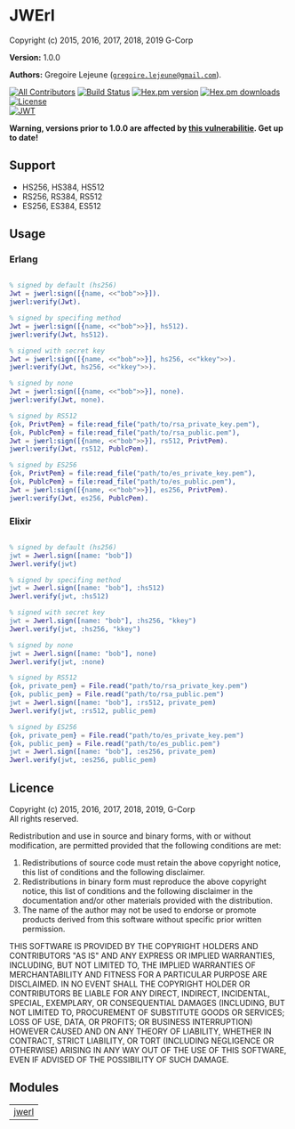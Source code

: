 

# JWErl #

Copyright (c) 2015, 2016, 2017, 2018, 2019 G-Corp

__Version:__ 1.0.0

__Authors:__ Gregoire Lejeune ([`gregoire.lejeune@gmail.com`](mailto:gregoire.lejeune@gmail.com)).

[![All Contributors](https://img.shields.io/badge/all_contributors-5-orange.svg)](#contributors)
[![Build Status](https://travis-ci.org/G-Corp/jwerl.svg?branch=master)](https://travis-ci.org/G-Corp/jwerl)
[![Hex.pm version](https://img.shields.io/hexpm/v/jwerl.svg?style=flat-square)](https://hex.pm/packages/jwerl)
[![Hex.pm downloads](https://img.shields.io/hexpm/dt/jwerl.svg?style=flat-square)](https://hex.pm/packages/jwerl)
[![License](https://img.shields.io/hexpm/l/jwerl.svg?style=flat-square)](https://hex.pm/packages/jwerl)
<br />
[![JWT](https://jwt.io/img/badge.svg)](https://jwt.io/)

__Warning, versions prior to 1.0.0 are affected by [this vulnerabilitie](https://auth0.com/blog/critical-vulnerabilities-in-json-web-token-libraries/). Get up to date!__


## Support ##
* HS256, HS384, HS512
* RS256, RS384, RS512
* ES256, ES384, ES512



## Usage ##


### Erlang ###

```erlang

% signed by default (hs256)
Jwt = jwerl:sign([{name, <<"bob">>}]).
jwerl:verify(Jwt).

% signed by specifing method
Jwt = jwerl:sign([{name, <<"bob">>}], hs512).
jwerl:verify(Jwt, hs512).

% signed with secret key
Jwt = jwerl:sign([{name, <<"bob">>}], hs256, <<"kkey">>).
jwerl:verify(Jwt, hs256, <<"kkey">>).

% signed by none
Jwt = jwerl:sign([{name, <<"bob">>}], none).
jwerl:verify(Jwt, none).

% signed by RS512
{ok, PrivtPem} = file:read_file("path/to/rsa_private_key.pem"),
{ok, PublcPem} = file:read_file("path/to/rsa_public.pem"),
Jwt = jwerl:sign([{name, <<"bob">>}], rs512, PrivtPem).
jwerl:verify(Jwt, rs512, PublcPem).

% signed by ES256
{ok, PrivtPem} = file:read_file("path/to/es_private_key.pem"),
{ok, PublcPem} = file:read_file("path/to/es_public.pem"),
Jwt = jwerl:sign([{name, <<"bob">>}], es256, PrivtPem).
jwerl:verify(Jwt, es256, PublcPem).

```


### Elixir ###

```erlang

% signed by default (hs256)
jwt = Jwerl.sign([name: "bob"])
Jwerl.verify(jwt)

% signed by specifing method
jwt = Jwerl.sign([name: "bob"], :hs512)
Jwerl.verify(jwt, :hs512)

% signed with secret key
jwt = Jwerl.sign([name: "bob"], :hs256, "kkey")
Jwerl.verify(jwt, :hs256, "kkey")

% signed by none
jwt = Jwerl.sign([name: "bob"], none)
Jwerl.verify(jwt, :none)

% signed by RS512
{ok, private_pem} = File.read("path/to/rsa_private_key.pem")
{ok, public_pem} = File.read("path/to/rsa_public.pem")
jwt = Jwerl.sign([name: "bob"], :rs512, private_pem)
Jwerl.verify(jwt, :rs512, public_pem)

% signed by ES256
{ok, private_pem} = File.read("path/to/es_private_key.pem")
{ok, public_pem} = File.read("path/to/es_public.pem")
jwt = Jwerl.sign([name: "bob"], :es256, private_pem)
Jwerl.verify(jwt, :es256, public_pem)

```


## Licence ##

Copyright (c) 2015, 2016, 2017, 2018, 2019, G-Corp<br />
All rights reserved.

Redistribution and use in source and binary forms, with or without modification, are permitted provided that the following conditions are met:

1. Redistributions of source code must retain the above copyright notice, this list of conditions and the following disclaimer.
1. Redistributions in binary form must reproduce the above copyright notice, this list of conditions and the following disclaimer in the documentation and/or other materials provided with the distribution.
1. The name of the author may not be used to endorse or promote products derived from this software without specific prior written permission.


THIS SOFTWARE IS PROVIDED BY THE COPYRIGHT HOLDERS AND CONTRIBUTORS "AS IS" AND ANY EXPRESS OR IMPLIED WARRANTIES, INCLUDING, BUT NOT LIMITED TO, THE IMPLIED WARRANTIES OF MERCHANTABILITY AND FITNESS FOR A PARTICULAR PURPOSE ARE DISCLAIMED. IN NO EVENT SHALL THE COPYRIGHT HOLDER OR CONTRIBUTORS BE LIABLE FOR ANY DIRECT, INDIRECT, INCIDENTAL, SPECIAL, EXEMPLARY, OR CONSEQUENTIAL DAMAGES (INCLUDING, BUT NOT LIMITED TO, PROCUREMENT OF SUBSTITUTE GOODS OR SERVICES; LOSS OF USE, DATA, OR PROFITS; OR BUSINESS INTERRUPTION) HOWEVER CAUSED AND ON ANY THEORY OF LIABILITY, WHETHER IN CONTRACT, STRICT LIABILITY, OR TORT (INCLUDING NEGLIGENCE OR OTHERWISE) ARISING IN ANY WAY OUT OF THE USE OF THIS SOFTWARE, EVEN IF ADVISED OF THE POSSIBILITY OF SUCH DAMAGE.



## Modules ##


<table width="100%" border="0" summary="list of modules">
<tr><td><a href="jwerl.md" class="module">jwerl</a></td></tr></table>

